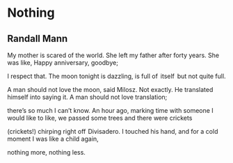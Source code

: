 # Nothing
## Randall Mann
My mother is scared of the world.
She left my father after forty years.
She was like, Happy anniversary, goodbye;

I respect that.
The moon tonight is dazzling, is full
of   itself  but not quite full.

A man should not love the moon, said Milosz.
Not exactly. He translated himself
into saying it. A man should not love translation;

there’s so much I can’t know. An hour ago,
marking time with someone I would like to like,
we passed some trees and there were crickets

(crickets!) chirping right off  Divisadero.
I touched his hand, and for a cold moment
I was like a child again,

nothing more, nothing less.